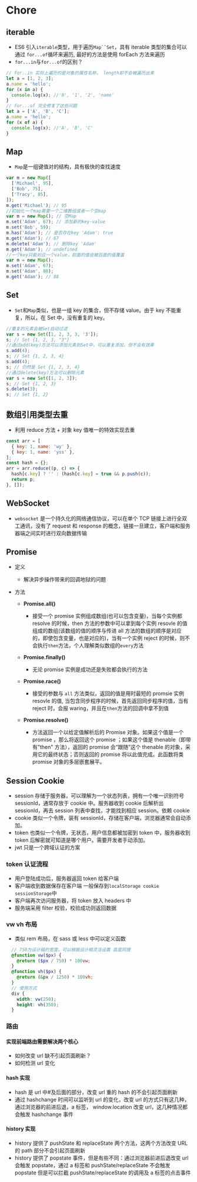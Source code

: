 # Chore

## iterable

- ES6 引入`iterable`类型，用于遍历` Map``Set `，具有 iterable 类型的集合可以通过 `for...of`循环来遍历, 最好的方法是使用 forEach 方法来遍历
- `for...in`与`for...of`的区别？

```js
// for..in 实际上遍历的是对象的属性名称， length却不会被遍历出来
let a = [1, 2, 3];
a.name = 'hello';
for (x in a) {
  console.log(x); //'0', '1', '2', 'name'
}
// for...of 完全修复了这些问题
let a = ['A', 'B', 'C'];
a.name = 'hello';
for (x of a) {
  console.log(x); //'A', 'B', 'C'
}
```

## Map

- `Map`是一组键值对的结构，具有极快的查找速度

```js
var m = new Map([
  ['Michael', 95],
  ['Bob', 75],
  ['Tracy', 85],
]);
m.get('Michael'); // 95
//初始化一个map需要一个二维数组或者一个空map
var m = new Map(); // 空Map
m.set('Adam', 67); // 添加新的key-value
m.set('Bob', 59);
m.has('Adam'); // 是否存在key 'Adam': true
m.get('Adam'); // 67
m.delete('Adam'); // 删除key 'Adam'
m.get('Adam'); // undefined
//一个key只能对应一个value，前面的值会被后面的值覆盖
var m = new Map();
m.set('Adam', 67);
m.set('Adam', 88);
m.get('Adam'); // 88
```

## Set

- `Set`和`Map`类似，也是一组 key 的集合，但不存储 value。由于 key 不能重复，所以，在 Set 中，没有重复的 key。

```js
//重复的元素会被Set自动过滤
var s = new Set([1, 2, 3, 3, '3']);
s; // Set {1, 2, 3, "3"}
//通过add(key)方法可以添加元素到Set中，可以重复添加，但不会有效果
s.add(4);
s; // Set {1, 2, 3, 4}
s.add(4);
s; // 仍然是 Set {1, 2, 3, 4}
//通过delete(key)方法可以删除元素
var s = new Set([1, 2, 3]);
s; // Set {1, 2, 3}
s.delete(3);
s; // Set {1, 2}
```

## 数组引用类型去重

- 利用 reduce 方法 + 对象 key 值唯一的特效实现去重

```js
const arr = [
  { key: 1, name: 'wy' },
  { key: 1, name: 'yss' },
];
const hash = {};
arr = arr.reduce((p, c) => {
  hash[c.key] ? '' : (hash[c.key] = true && p.push(c));
  return p;
}, []);
```

## WebSocket

- `websocket` 是一个持久化的网络通信协议，可以在单个 TCP 链接上进行全双工通讯，没有了 request 和 response 的概念，链接一旦建立，客户端和服务器端之间实时进行双向数据传输

## Promise

- 定义

  - 解决异步操作带来的回调地狱的问题

- 方法

  - **Promise.all()**

    - 接受一个 promise 实例组成数组(也可以包含变量)，当每个实例都 resolve 的时候，then 方法的参数中可以拿到每个实例 resovle 的值组成的数组(该数组的值的顺序与传进 all 方法的数组的顺序是对应的，即使包含变量，也是对应的)，当有一个实例 reject 的时候，则不会执行`then`方法，个人理解类似数组的`every`方法

  - **Promise.finally()**

    - 无论 promise 实例是成功还是失败都会执行的方法

  - **Promise.race()**

    - 接受的参数与 `all` 方法类似，返回的值是用时最短的 promsie 实例 resovle 的值, 当包含同步程序的时候，首先返回同步程序的值，当有 reject 时，会报 waring，并且在`then`方法的回调中拿不到值

  - **Promise.resolve()**

    - 方法返回一个以给定值解析后的 Promise 对象。如果这个值是一个 promise ，那么将返回这个 promise ；如果这个值是 thenable（即带有"then" 方法），返回的 promise 会“跟随”这个 thenable 的对象，采用它的最终状态；否则返回的 promise 将以此值完成。此函数将类 promise 对象的多层嵌套展平。

## Session Cookie

- session 存储于服务器，可以理解为一个状态列表，拥有一个唯一识别符号 sessionId，通常存放于 cookie 中。服务器收到 cookie 后解析出 sessionId，再去 session 列表中查找，才能找到相应 session。依赖 cookie
- cookie 类似一个令牌，装有 sessionId，存储在客户端，浏览器通常会自动添加。
- token 也类似一个令牌，无状态，用户信息都被加密到 token 中，服务器收到 token 后解密就可知道是哪个用户。需要开发者手动添加。
- jwt 只是一个跨域认证的方案

### token 认证流程

- 用户登陆成功后，服务器返回 token 给客户端
- 客户端收到数据保存在客户端 一般保存到`localStorage cookie sessionStorage`中
- 客户端再次访问服务器，将 token 放入 headers 中
- 服务端采用 filter 校验，校验成功则返回数据

### vw vh 布局

- 类似 rem 布局，在 sass 或 less 中可以定义函数

```Scss
  // 750为设计稿的宽度，可以根据设计稿灵活设置 高度同理
  @function vw($px) {
    @return ($px / 750) * 100vw;
  }
  @function vh($px) {
    @return (&px / 1250) * 100vh;
  }
  // 使用方式
  div {
    width: vw(250);
    height: vh(350);
  }
```

### 路由

#### 实现前端路由需要解决两个核心

- 如何改变 url 缺不引起页面刷新？
- 如何检测 url 变化

#### hash 实现

- hash 是 url 中#及后面的部分，改变 url 重的 hash 的不会引起页面刷新
- 通过 hashchange 时间可以监听到 url 的变化，改变 url 的方式只有这几种，通过浏览器的前进后退，a 标签， window.location 改变 url，这几种情况都会触发 hashchange 事件

#### history 实现

- history 提供了 pushState 和 replaceState 两个方法，这两个方法改变 URL 的 path 部分不会引起页面刷新
- history 提供了 popstate 事件，但是有些不同：通过浏览器前进后退改变 url 会触发 popstate，通过 a 标签和 pushState/replaceState 不会触发 popstate
  但是可以拦截 pushState/replaceState 的调用及 a 标签的点击事件
